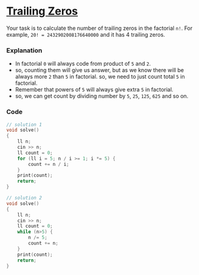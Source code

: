 # [Trailing Zeros](https://cses.fi/problemset/task/1618/)

Your task is to calculate the number of trailing zeros in the factorial `n!`.
For example, `20! = 2432902008176640000` and it has 4 trailing zeros.

### Explanation

-   In factorial `0` will always code from product of `5` and `2`.
-   so, counting them will give us answer, but as we know there will be always more `2` than `5` in factorial. so, we need to just count total `5` in factorial.
-   Remember that powers of `5` will always give extra `5` in factorial.
-   so, we can get count by dividing number by `5`, `25`, `125`, `625` and so on.

### Code

```cpp
// solution 1
void solve()
{
    ll n;
    cin >> n;
    ll count = 0;
    for (ll i = 5; n / i >= 1; i *= 5) {
        count += n / i;
    }
    print(count);
    return;
}

// solution 2
void solve()
{
    ll n;
    cin >> n;
    ll count = 0;
    while (n>5) {
        n /= 5;
        count += n;
    }
    print(count);
    return;
}
```

